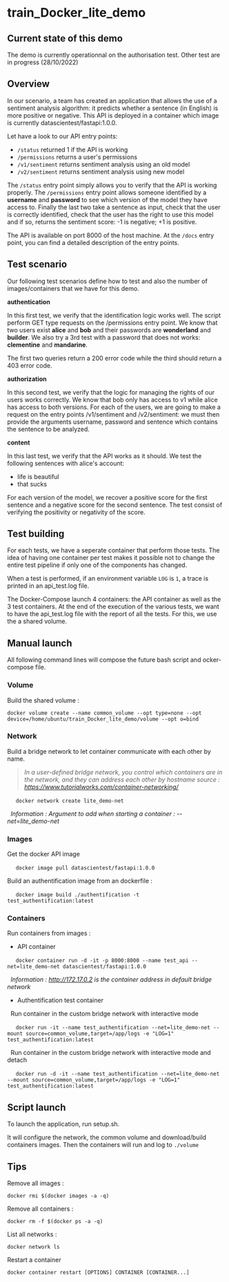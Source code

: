 # train_Docker_lite_demo

## Current state of this demo

The demo is currently operationnal on the authorisation test. Other test are in progress (28/10/2022)

## Overview
In our scenario, a team has created an application that allows the use of a sentiment analysis algorithm: it predicts whether a sentence (in English) is more positive or negative. This API is deployed in a container which image is currently datascientest/fastapi:1.0.0.

Let have a look to our API entry points:
- `/status` returned 1 if the API is working
- `/permissions` returns a user's permissions
- `/v1/sentiment` returns sentiment analysis using an old model
- `/v2/sentiment` returns sentiment analysis using new model

The `/status` entry point simply allows you to verify that the API is working properly. The `/permissions` entry point allows someone identified by a **username** and **password** to see which version of the model they have access to. Finally the last two take a sentence as input, check that the user is correctly identified, check that the user has the right to use this model and if so, returns the sentiment score: -1 is negative; +1 is positive.

The API is available on port 8000 of the host machine. At the `/docs` entry point, you can find a detailed description of the entry points.

## Test scenario

Our following test scenarios define how to test and also the number of images/containers that we have for this demo.

**authentication**

In this first test, we verify that the identification logic works well. The script perform GET type requests on the /permissions entry point. We know that two users exist **alice** and **bob** and their passwords are **wonderland** and **builder**. We also try a 3rd test with a password that does not works: **clementine** and **mandarine**.

The first two queries return a 200 error code while the third should return a 403 error code.

**authorization**

In this second test, we verify that the logic for managing the rights of our users works correctly. We know that bob only has access to v1 while alice has access to both versions. For each of the users, we are going to make a request on the entry points /v1/sentiment and /v2/sentiment: we must then provide the arguments username, password and sentence which contains the sentence to be analyzed.

**content**

In this last test, we verify that the API works as it should. We test the following sentences with alice's account:

- life is beautiful
- that sucks

For each version of the model, we recover a positive score for the first sentence and a negative score for the second sentence. The test consist of verifying the positivity or negativity of the score.

## Test building

For each tests, we have a seperate container that perform those tests. The idea of ​​having one container per test makes it possible not to change the entire test pipeline if only one of the components has changed.

When a test is performed, if an environment variable `LOG` is `1`, a trace is printed in an api_test.log file.

The Docker-Compose launch 4 containers: the API container as well as the 3 test containers. At the end of the execution of the various tests, we want to have the api_test.log file with the report of all the tests. For this, we use the a shared volume.

## Manual launch 

All following command lines will compose the future bash script and ocker-compose file.

### Volume

Build the shared volume :
    
`docker volume create --name common_volume --opt type=none --opt device=/home/ubuntu/train_Docker_lite_demo/volume --opt o=bind`

### Network

Build a bridge network to let container communicate with each other by name. 
> *In a user-defined bridge network, you control which containers are in the network, and they can address each other by hostname source : https://www.tutorialworks.com/container-networking/*

&nbsp;&nbsp;&nbsp;&nbsp;&nbsp;`docker network create lite_demo-net`

&nbsp;&nbsp;*Information : Argument to add when starting a container : --net=lite_demo-net*

### Images
Get the docker API image
    
&nbsp;&nbsp;&nbsp;&nbsp;&nbsp;`docker image pull datascientest/fastapi:1.0.0`

Build an authentification image from an dockerfile : 

&nbsp;&nbsp;&nbsp;&nbsp;&nbsp;`docker image build ./authentification -t test_authentification:latest`

### Containers
Run containers from images :

- API container
    
&nbsp;&nbsp;&nbsp;&nbsp;&nbsp;`docker container run -d -it -p 8000:8000 --name test_api --net=lite_demo-net datascientest/fastapi:1.0.0`

&nbsp;&nbsp;*Information : http://172.17.0.2 is the container address in default bridge network*


- Authentification test container
    
&nbsp;&nbsp;Run container in the custom bridge network with interactive mode

&nbsp;&nbsp;&nbsp;&nbsp;&nbsp;`docker run -it --name test_authentification --net=lite_demo-net --mount source=common_volume,target=/app/logs -e "LOG=1" test_authentification:latest`

&nbsp;&nbsp;Run container in the custom bridge network with interactive mode and detach

&nbsp;&nbsp;&nbsp;&nbsp;&nbsp;`docker run -d -it --name test_authentification --net=lite_demo-net --mount source=common_volume,target=/app/logs -e "LOG=1" test_authentification:latest`

## Script launch

To launch the application, run setup.sh.

It will configure the network, the common volume and download/build containers images. Then the containers will run and log to `./volume`

## Tips

Remove all images :

    docker rmi $(docker images -a -q)

Remove all containers :

    docker rm -f $(docker ps -a -q)

List all networks :

    docker network ls

Restart a container

    docker container restart [OPTIONS] CONTAINER [CONTAINER...]